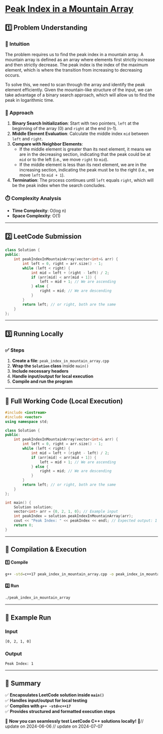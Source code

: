 # **[Peak Index in a Mountain Array](https://leetcode.com/problems/peak-index-in-a-mountain-array/description/)**  

## **1️⃣ Problem Understanding**  
### **📌 Intuition**  
The problem requires us to find the peak index in a mountain array. A mountain array is defined as an array where elements first strictly increase and then strictly decrease. The peak index is the index of the maximum element, which is where the transition from increasing to decreasing occurs. 

To solve this, we need to scan through the array and identify the peak element efficiently. Given the mountain-like structure of the input, we can take advantage of a binary search approach, which will allow us to find the peak in logarithmic time.

### **🚀 Approach**  
1. **Binary Search Initialization**: Start with two pointers, `left` at the beginning of the array (0) and `right` at the end (n-1).
2. **Middle Element Evaluation**: Calculate the middle index `mid` between `left` and `right`.
3. **Compare with Neighbor Elements**:
   - If the middle element is greater than its next element, it means we are in the decreasing section, indicating that the peak could be at `mid` or to the left (i.e., we move `right` to `mid`).
   - If the middle element is less than its next element, we are in the increasing section, indicating the peak must be to the right (i.e., we move `left` to `mid + 1`).
4. **Termination**: The process continues until `left` equals `right`, which will be the peak index when the search concludes.

### **⏱️ Complexity Analysis**  
- **Time Complexity**: O(log n)  
- **Space Complexity**: O(1)  

---  

## **2️⃣ LeetCode Submission**  
```cpp
class Solution {
public:
    int peakIndexInMountainArray(vector<int>& arr) {
        int left = 0, right = arr.size() - 1;
        while (left < right) {
            int mid = left + (right - left) / 2;
            if (arr[mid] < arr[mid + 1]) {
                left = mid + 1; // We are ascending
            } else {
                right = mid; // We are descending
            }
        }
        return left; // or right, both are the same
    }
};
```  

---  

## **3️⃣ Running Locally**  
### **✅ Steps**  
1. **Create a file**: `peak_index_in_mountain_array.cpp`  
2. **Wrap the `Solution` class** inside `main()`  
3. **Include necessary headers**  
4. **Handle input/output for local execution**  
5. **Compile and run the program**  

---  

## **📝 Full Working Code (Local Execution)**  
```cpp
#include <iostream>
#include <vector>
using namespace std;

class Solution {
public:
    int peakIndexInMountainArray(vector<int>& arr) {
        int left = 0, right = arr.size() - 1;
        while (left < right) {
            int mid = left + (right - left) / 2;
            if (arr[mid] < arr[mid + 1]) {
                left = mid + 1; // We are ascending
            } else {
                right = mid; // We are descending
            }
        }
        return left; // or right, both are the same
    }
};

int main() {
    Solution solution;
    vector<int> arr = {0, 2, 1, 0}; // Example input
    int peakIndex = solution.peakIndexInMountainArray(arr);
    cout << "Peak Index: " << peakIndex << endl; // Expected output: 1
    return 0;
}
```  

---  

## **🔧 Compilation & Execution**  
#### **1️⃣ Compile**  
```bash
g++ -std=c++17 peak_index_in_mountain_array.cpp -o peak_index_in_mountain_array
```  

#### **2️⃣ Run**  
```bash
./peak_index_in_mountain_array
```  

---  

## **🎯 Example Run**  
### **Input**  
```
[0, 2, 1, 0]
```  
### **Output**  
```
Peak Index: 1
```  

---  

## **📌 Summary**  
✅ **Encapsulates LeetCode solution inside `main()`**  
✅ **Handles input/output for local testing**  
✅ **Compiles with `g++ -std=c++17`**  
✅ **Provides structured and formatted execution steps**  

🚀 **Now you can seamlessly test LeetCode C++ solutions locally!** 🚀// update on 2024-06-06
// update on 2024-07-07
